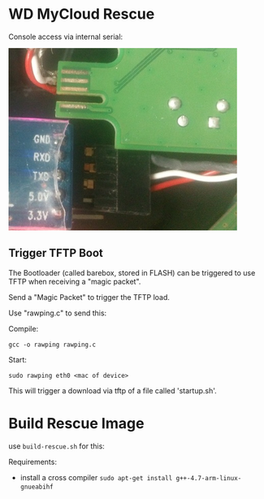WD MyCloud Rescue
=====================

Console access via internal serial:

![Image of serial port](serial.jpg)

Trigger TFTP Boot
-----------------

The Bootloader (called barebox, stored in FLASH) can be triggered to use TFTP when receiving a "magic packet".

Send a "Magic Packet" to trigger the TFTP load.

Use "rawping.c" to send this:

Compile:

    gcc -o rawping rawping.c

Start:

    sudo rawping eth0 <mac of device>

This will trigger a download via tftp of a file called 'startup.sh'.

Build Rescue Image
==================================

use `build-rescue.sh` for this:

Requirements:
- install a cross compiler `sudo apt-get install g++-4.7-arm-linux-gnueabihf`

